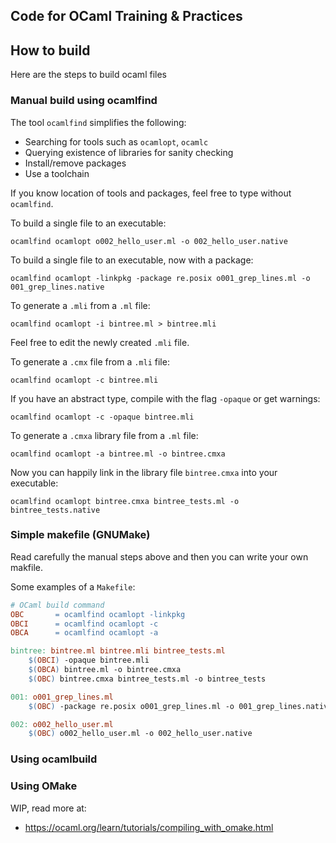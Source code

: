 ## Code for OCaml Training & Practices

## How to build

Here are the steps to build ocaml files

### Manual build using ocamlfind

The tool `ocamlfind` simplifies the following:

* Searching for tools such as `ocamlopt`, `ocamlc`
* Querying existence of libraries for sanity checking
* Install/remove packages
* Use a toolchain

If you know location of tools and packages, feel free to type without `ocamlfind`.

To build a single file to an executable:

```
ocamlfind ocamlopt o002_hello_user.ml -o 002_hello_user.native
```

To build a single file to an executable, now with a package:

```
ocamlfind ocamlopt -linkpkg -package re.posix o001_grep_lines.ml -o 001_grep_lines.native
```

To generate a `.mli` from a `.ml` file:

```
ocamlfind ocamlopt -i bintree.ml > bintree.mli
```

Feel free to edit the newly created `.mli` file.

To generate a `.cmx` file from a `.mli` file:

```
ocamlfind ocamlopt -c bintree.mli
```

If you have an abstract type, compile with the flag `-opaque` or get warnings:

```
ocamlfind ocamlopt -c -opaque bintree.mli
```

To generate a `.cmxa` library file from a `.ml` file:

```
ocamlfind ocamlopt -a bintree.ml -o bintree.cmxa
```

Now you can happily link in the library file `bintree.cmxa` into your executable:

```
ocamlfind ocamlopt bintree.cmxa bintree_tests.ml -o bintree_tests.native
```

### Simple makefile (GNUMake)

Read carefully the manual steps above and then you can write your own makfile.

Some examples of a `Makefile`:

```Makefile
# OCaml build command
OBC       = ocamlfind ocamlopt -linkpkg
OBCI      = ocamlfind ocamlopt -c
OBCA      = ocamlfind ocamlopt -a

bintree: bintree.ml bintree.mli bintree_tests.ml
    $(OBCI) -opaque bintree.mli
    $(OBCA) bintree.ml -o bintree.cmxa
    $(OBC) bintree.cmxa bintree_tests.ml -o bintree_tests

001: o001_grep_lines.ml
    $(OBC) -package re.posix o001_grep_lines.ml -o 001_grep_lines.native

002: o002_hello_user.ml
    $(OBC) o002_hello_user.ml -o 002_hello_user.native
```

### Using ocamlbuild

### Using OMake

WIP, read more at:

* https://ocaml.org/learn/tutorials/compiling_with_omake.html
